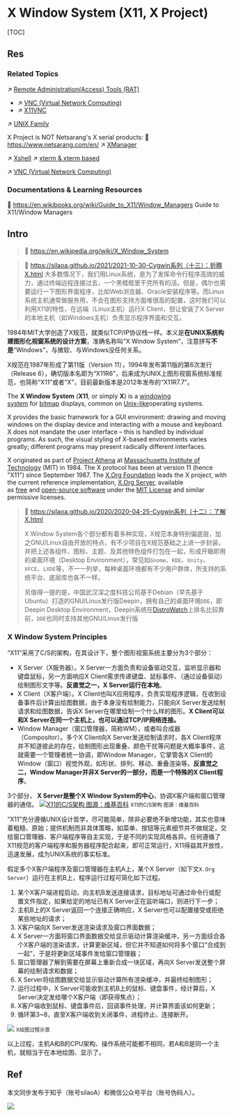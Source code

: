 # X Window System (X11, X Project)

[TOC]



## Res
### Related Topics
↗ [Remote Administration(Access) Tools (RAT)](../../../../../../Generic%20Software%20Tools%20&%20Projects/Remote%20Administration(Access)%20Tools%20(RAT)/Remote%20Administration(Access)%20Tools%20(RAT).md)
- ↗ [VNC (Virtual Network Computing)](../../../../../../Generic%20Software%20Tools%20&%20Projects/Remote%20Administration(Access)%20Tools%20(RAT)/VNC%20(Virtual%20Network%20Computing)/VNC%20(Virtual%20Network%20Computing).md)
- ↗ [X11VNC](../../../../../../Generic%20Software%20Tools%20&%20Projects/Remote%20Administration(Access)%20Tools%20(RAT)/VNC%20(Virtual%20Network%20Computing)/X11VNC.md)

↗ [UNIX Family](../../../../../UNIX%20Family/UNIX%20Family.md)

X Project is NOT Netsarang's X serial products:
🔗 https://www.netsarang.com/en/
↗ [XManager](../XManager.md)

↗ [Xshell](../../../../../🐚%20Shell%20&%20Terminals%20(Console)/Terminal%20Emulators/📌%20Windows%20Console%20&%20ConPTY%20Based/Xshell.md)
↗ [xterm & xterm based](../../../../../🐚%20Shell%20&%20Terminals%20(Console)/Terminal%20Emulators/xterm%20&%20xterm%20based/xterm%20&%20xterm%20based.md)

↗ [VNC (Virtual Network Computing)](../../../../../../Generic%20Software%20Tools%20&%20Projects/Remote%20Administration(Access)%20Tools%20(RAT)/VNC%20(Virtual%20Network%20Computing)/VNC%20(Virtual%20Network%20Computing).md)


### Documentations & Learning Resources
📂 https://en.wikibooks.org/wiki/Guide_to_X11/Window_Managers
Guide to X11/Window Managers



## Intro
> 🔗 https://en.wikipedia.org/wiki/X_Window_System

> 🔗 https://silaoa.github.io/2021/2021-10-30-Cygwin系列（十三）：折腾X.html
> 大多数情况下，我们用Linux系统，是为了发挥命令行程序高效的威力，通过终端远程连接过去，一个黑框框里干完所有的活。但是，偶尔也需要运行一下图形界面程序，比如Web浏览器、Oracle安装程序等。而Linux系统主机通常做服务用，不会在图形支持方面堆很高的配置，这时我们可以利用X11的特性，在远端（Linux主机）运行X Client，但让安装了X Server的本地主机（如Windows主机）负责显示程序界面和交互。

1984年MIT大学创造了X规范，就类似TCP/IP协议栈一样。本义是**在UNIX系统构建图形化视窗系统的设计方案**，准确名称叫“X Window System”，注意拼写**不是**“Windows”，与微软、与Windows没任何关系。

X规范在1987年形成了第11版（Version 11），1994年发布第11版的第6次发行（Release 6），确切版本名即为“X11R6”，后来成为UNIX上图形视窗系统标准规范，也简称“X11”或者“X”，目前最新版本是2012年发布的“X11R7.7”。

The **X Window System** (**X11**, or simply **X**) is a [windowing system](https://en.wikipedia.org/wiki/Windowing_system "Windowing system") for [bitmap](https://en.wikipedia.org/wiki/Bitmap "Bitmap") displays, common on [Unix-like](https://en.wikipedia.org/wiki/Unix-like "Unix-like")operating systems.

X provides the basic framework for a GUI environment: drawing and moving windows on the display device and interacting with a mouse and keyboard. X does not mandate the user interface – this is handled by individual programs. As such, the visual styling of X-based environments varies greatly; different programs may present radically different interfaces.

X originated as part of [Project Athena](https://en.wikipedia.org/wiki/Project_Athena "Project Athena") at [Massachusetts Institute of Technology](https://en.wikipedia.org/wiki/Massachusetts_Institute_of_Technology "Massachusetts Institute of Technology") (MIT) in 1984. The X protocol has been at version 11 (hence "X11") since September 1987. The [X.Org Foundation](https://en.wikipedia.org/wiki/X.Org_Foundation "X.Org Foundation") leads the X project, with the current reference implementation, [X.Org Server](https://en.wikipedia.org/wiki/X.Org_Server "X.Org Server"), available as [free](https://en.wikipedia.org/wiki/Free_software "Free software") and [open-source software](https://en.wikipedia.org/wiki/Open-source_software "Open-source software") under the [MIT License](https://en.wikipedia.org/wiki/MIT_License "MIT License") and similar permissive licenses.

> 🔗 https://silaoa.github.io/2020/2020-04-25-Cygwin系列（十二）：了解X.html
> 
> X Window System各个部分都有着多种实现，X规范本身特别偏底层，加之GNU/Linux自由开放的特点，有不少项目在X规范基础之上进一步封装，并把上述各组件、图标、主题、及其他特色组件打包在一起，形成开箱即用的桌面环境（Desktop Environment），常见如`Gnome`、`KDE`、`Unity`、`XFCE`、`LXDE`等，不一一列举，每种桌面环境都有不少用户群体，所支持的系统平台、底层库也各不一样。
> 
> 另值得一提的是，中国武汉深之度科技公司基于Debian（早先基于Ubuntu）打造的GNU/Linux发行版Deepin，拥有自己的桌面环境`DDE`，即Deepin Desktop Environment，Deepin系统在[DistroWatch](https://distrowatch.com/)上排名比较靠前，`DDE`也同时支持其他GNU/Linux发行版


### X Window System Principles
“X11”采用了C/S的架构，在其设计下，整个图形视窗系统主要分为3个部分：
- X Server（X服务器）。X Server一方面负责和设备驱动交互，监听显示器和键盘鼠标，另一方面响应X Client需求传递键盘、鼠标事件、（通过设备驱动）绘制图形文字等。**反直觉之一，X Server运行在本地**。
- X Client（X客户端）。X Client也叫X应用程序，负责实现程序逻辑，在收到设备事件后计算出绘图数据，由于本身没有绘制能力，只能向X Server发送绘制请求和绘图数据，告诉X Server在哪里绘制一个什么样的图形。**X Client可以和X Server在同一个主机上，也可以通过TCP/IP网络连接。**
- Window Manager（窗口管理器，简称WM），或者叫合成器（Compositor）。多个X Client向X Server发送绘制请求时，各X Client程序并不知道彼此的存在，绘制图形出现重叠、颜色干扰等问题是大概率事件，这就需要一个管理者统一协调，即Window Manager，它掌管各X Client的Window（窗口）视觉外观，如形状、排列、移动、重叠渲染等。**反直觉之二，Window Manager并非X Server的一部分，而是一个特殊的X Client程序**。

3个部分， **X Server是整个X Window System的中心**，协调X客户端和窗口管理器的通信。
[![X11的C/S架构 图源：维基百科](https://pic2.zhimg.com/80/v2-46b872d09eb863a65d3064dae6cdf67a_720w.png)](https://pic2.zhimg.com/80/v2-46b872d09eb863a65d3064dae6cdf67a_720w.png "X11的C/S架构 图源：维基百科")
<small>X11的C/S架构 图源：维基百科</small>

“X11”充分遵循UNIX设计哲学，尽可能简单，除非必要绝不新增功能，其实也意味着粗糙、原始；提供机制而非具体策略，如菜单、按钮等元素细节并不做规定，交给窗口管理器、客户端程序等自主实现，于是不同的实现风格各异。任何遵循了X11规范的客户端程序和服务器程序配合起来，即可正常运行，X11得益其开放性，迅速发展，成为UNIX系统的事实标准。

假定多个X客户端程序及窗口管理器在主机A上，某个X Server（如下文`X.Org Server`）运行在主机B上，程序运行过程可简化如下过程。
1. 某个X客户端进程启动，向主机B发送连接请求，目标地址可通过命令行或配置文件指定，如果给定的地址已有X Server正在监听端口，则进行下一步；
2. 主机B上的X Server返回一个连接正确响应，X Server也可以配置接受或拒绝某些地址的请求；
3. X客户端向X Server发送渲染请求及窗口界面数据；
4. X Server一方面将窗口界面数据交给显示驱动计算渲染缓冲，另一方面综合各个X客户端的渲染请求，计算更新区域，但它并不知道如何将多个窗口“合成到一起”，于是将更新区域事件发给窗口管理器；
5. 窗口管理器了解到需要在屏幕上重新合成一块区域，再向X Server发送整个屏幕的绘制请求和数据；
6. X Server将绘图数据交给显示驱动计算所有渲染缓冲，并最终绘制图形；
7. 运行过程中，X Server可能收到主机B上的鼠标、键盘事件，经计算后，X Server决定发给哪个X客户端（即获得焦点）；
8. X客户端收到鼠标、键盘事件后，回调事件处理，并计算界面该如何更新；
9. 循环第3~8，直至X客户端收到关闭事件，进程终止、连接断开。

![](../../../../../../../../../../Assets/Pics/Screenshot%202024-02-16%20at%201.25.38AM.png)
<small>X绘图过程示意</small>

以上过程，主机A和B的CPU架构、操作系统可能都不相同，若A和B是同一个主机，就相当于在本地绘图、显示了。



## Ref
[👍 Cygwin系列（十二）：了解X]: https://silaoa.github.io/2020/2020-04-25-Cygwin系列（十二）：了解X.html
[👍 Cygwin系列（十三）：折腾X]: https://silaoa.github.io/2021/2021-10-30-Cygwin系列（十三）：折腾X.html

本文同步发布于知乎（账号silaoA）和微信公众号平台（账号伪码人）。

[👍 How X Window Managers Work, And How To Write One (Part I)]: https://jichu4n.com/posts/how-x-window-managers-work-and-how-to-write-one-part-i/
[Basic Window Manager]: https://github.com/jichu4n/basic_wm

[X-Window介绍与使用 | CSDN]: http://t.csdnimg.cn/y5MMe
![](../../../../../../../../../../Assets/Pics/Pasted%20image%2020240603224347.png)

